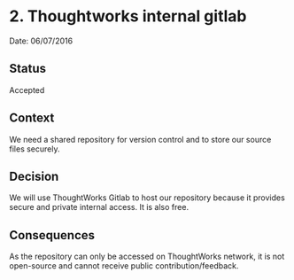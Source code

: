 # 2. Thoughtworks internal gitlab

Date: 06/07/2016

## Status

Accepted

## Context

We need a shared repository for version control and to store our source files securely.

## Decision

We will use ThoughtWorks Gitlab to host our repository because it provides secure and private internal access. It is also free.

## Consequences

As the repository can only be accessed on ThoughtWorks network, it is not open-source and cannot receive public contribution/feedback.
